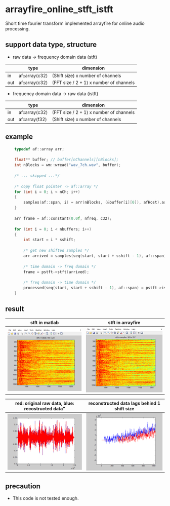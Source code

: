 # arrayfire_online_stft_istft
Short time fourier transform implemented arrayfire for online audio processing.

## support data type, structure

- raw data -> frequency domain data (stft)

|  |type            |dimension  |
|--|----------------|-----------|
|in |af::array(c32)  |(Shift size) x number of channels|
|out|af::array(c32)  |(FFT size / 2 + 1) x number of channels|
  
- frequency domain data -> raw data (istft)

|  |type            |dimension  |
|--|----------------|-----------|
|in |af::array(c32)  |(FFT size / 2 + 1) x number of channels|
|out|af::array(f32)  |(Shift size) x number of channels|

## example

```cpp
    typedef af::array arr;

    float** buffer; // buffer[nChannels][nBlocks];
    int nBlocks = wm::wread("wav_7ch.wav", buffer);

    /* ... skipped ...*/
    
    /* copy float pointer -> af::array */
    for (int i = 0; i < nCh; i++)
    {
        samples(af::span, i) = arr(nBlocks, (&buffer[i][0]), afHost).as(c32);
    }
    
    arr frame = af::constant(0.0f, nfreq, c32);

    for (int i = 0; i < nbuffers; i++)
    {
        int start = i * sshift;
        
        /* get new shifted samples */
        arr arrived = samples(seq(start, start + sshift - 1), af::span);
        
        /* time domain -> freq domain */
        frame = pstft->stft(arrived);
        
        /* freq domain -> time domain */
        processed(seq(start, start + sshift - 1), af::span) = pstft->istft(frame, false);
    }
```
## result

| stft in matlab | stft in arrayfire |
|--|--|
| ![](stft_in_matlab.png)     | ![](stft_in_arrayfire.png)    |

| red: original raw data, blue: recostructed data" | reconstructed data lags behind 1 shift size |
|--|--|
| ![](red_origin_blue_reconstructed.png)    | ![](reconstructed_is_legged_1_shift_size.png)    |



## precaution

- This code is not tested enough.

